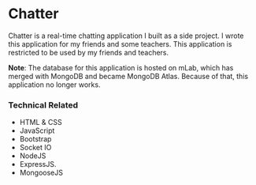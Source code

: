 # Chatter

Chatter is a real-time chatting application I built as a side project. I wrote this application for my friends and some teachers. This application is restricted to be used by my friends and teachers.

**Note**: The database for this application is hosted on mLab, which has merged with MongoDB and became MongoDB Atlas. Because of that, this application no longer works.

### Technical Related

* HTML & CSS
* JavaScript
* Bootstrap
* Socket IO
* NodeJS
* ExpressJS.
* MongooseJS
